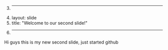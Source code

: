 3.	---
4.	layout: slide
5.	title: "Welcome to our second slide!"
6.	---
Hi guys this is my new second slide, just started github
